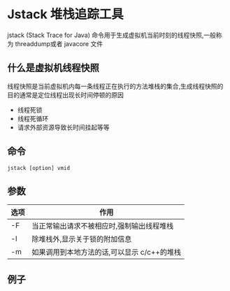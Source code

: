 # Jstack 堆栈追踪工具

jstack (Stack Trace for Java) 命令用于生成虚拟机当前时刻的线程快照,一般称为 threaddump或者 javacore 文件

## 什么是虚拟机线程快照

线程快照是当前虚拟机内每一条线程正在执行的方法堆栈的集合,生成线程快照的目的通常是定位线程出现长时间停顿的原因

- 线程死锁
- 线程死循环
- 请求外部资源导致长时间挂起等等

## 命令

```
jstack [option] vmid
```

## 参数

| 选项 | 作用                                        |
| ---- | ------------------------------------------- |
| -F   | 当正常输出请求不被相应时,强制输出线程堆栈   |
| -l   | 除堆栈外,显示关于锁的附加信息               |
| -m   | 如果调用到本地方法的话,可以显示 c/c++的堆栈 |

## 例子

